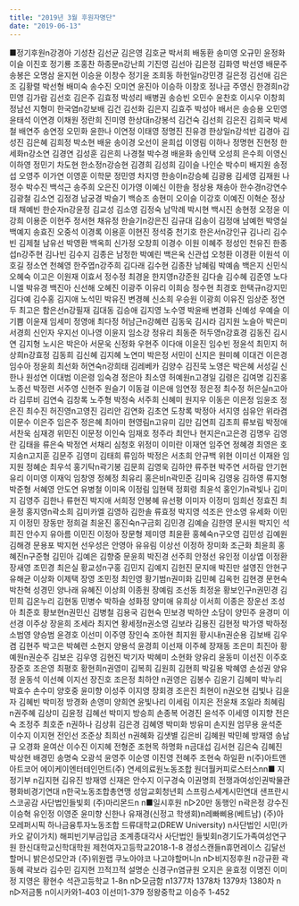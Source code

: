 ```yaml
---
title: "2019년 3월 후원자명단"
date: "2019-06-13"
---
```


■정기후원n강경아 기성찬 김선균 김은영 김호균 박서희 배동환 송미영 오규민 윤정화 이슬 이진호 정기룡 조홍찬 하종문n강난희 기진영 김선아 김은정 김화영 박선영 배문주 송봉은 오명삼 윤지현 이승윤 이창수 정기윤 조희동 하헌일n강민경 길은정 김선애 김은조 김황렬 박선형 배미숙 송수진 오미연 윤진아 이승하 이창호 정나금 주영신 한경희n강민영 김가람 김선호 김은주 김효정 박성리 배병권 송승빈 오민수 윤찬호 이시우 이창희 정남선 지형미 한국염n강보배 김건 김선화 김은지 김효주 박성아 배서은 송승용 오민영 윤태석 이연경 이채원 정란희 진미영 한상대n강봉석 김건숙 김선희 김은진 김희국 박세철 배연주 송연정 오민화 윤한나 이연정 이태영 정명진 진유경 한상일n강석반 김경아 김성진 김은혜 김희정 박소현 배윤 송이경 오선이 윤희섭 이영림 이하나 정명현 진현정 한세화n강소연 김경연 김성훈 김은희 나경철 박수경 배윤화 송인택 오성희 은수희 이영신 이하영 정민기 차도현 한소정n강승현 김경희 김성희 김이슬 나인순 박수미 배지원 송정섭 오영주 이가연 이영훈 이학문 정민영 차지영 한송이n강승혜 김광용 김세영 김재원 나정수 박수진 백석근 송주희 오은진 이가영 이예신 이한솔 정상용 채송아 한수경n강연수 김광철 김소연 김정경 남궁경 박슬기 백승조 송현미 오이슬 이강호 이예진 이혁순 정상태 채예빈 한순자n강윤정 김교성 김소영 김정숙 남막례 박시현 백시진 송현정 오정윤 이강희 이용준 이현주 정서현 채유정 한슬기n강은진 김규대 김송이 김정애 남예헌 박영실 백예지 송효진 오중석 이경록 이용훈 이현진 정석중 천기호 한은서n강인규 김나리 김수빈 김제철 남유선 박영환 백옥희 신가정 오창희 이경수 이원 이혜주 정성인 천유진 한종섭n강주현 김나빈 김수지 김종은 남정한 박예린 백은옥 신관섭 오청환 이경환 이원석 이호길 정소연 천혜영 한주엽n강주희 김다래 김수현 김종찬 남혜림 박예솜 백은지 신민식 오혜숙 이고은 이원재 이효서 정수정 최경윤 한지영n강준원 김다솔 김수혜 김준영 노다니엘 박유경 백진아 신선해 오혜진 이광주 이유리 이희승 정수현 최경호 한택규n강지민 김다예 김수홍 김지애 노석민 박유진 변경혜 신소희 우승원 이광희 이유진 임상준 정연두 최고은 함은선n강필재 김대동 김승애 김지영 노수영 박윤배 변경화 신예성 우예슬 이기쁨 이윤재 임세미 정영애 최다정 허남근n강혜련 김동욱 김시라 김지원 노슬아 박은미 서경희 신인자 우지선 이나영 이윤지 임소강 정유리 최동준 허두영n강효경 김동진 김시연 김지형 노시은 박은아 서문욱 신정화 우현주 이다애 이윤진 임수빈 정윤석 최민지 허상희n강효정 김동희 김신혜 김지혜 노연미 박은정 서민이 신지은 원미혜 이대건 이은경 임수아 정윤희 최선화 허연숙n강희태 김레베카 김양수 김진묵 노영은 박은혜 서성길 신한나 원성연 이대범 이은령 임숙경 정은아 최소영 허예원n고경일 김령은 김여명 김진홍 노종선 박정련 서주영 신현주 원슬기 이동걸 이은애 임연정 정은정 최수정 허은실n고아라 김루비 김연숙 김창록 노주형 박정숙 서주희 신혜미 원지우 이동은 이은정 임윤조 정은진 최수진 허진영n고영진 김리안 김연화 김초연 도창록 박정아 서지영 심유안 위라겸 이문수 이은주 임은주 정은혜 최아미 현영림n고유미 김만 김연희 김초희 류보림 박정애 서찬욱 심재경 위민진 이문정 이인숙 임재호 정주라 최안나 현지은n고은경 김명우 김영란 김태을 류은숙 박정연 서채리 심청호 위정미 이미란 이재연 임주연 정혜경 최영은 호지송n고지훈 김문주 김영미 김태희 류임하 박정은 서초희 안규백 위현 이미선 이재완 임지원 정혜순 최우석 홍기탁n곽기봉 김문희 김영욱 김하얀 류주현 박주연 서하람 안기현 유리 이미영 이재익 임창영 정혜정 최유리 홍은비n곽민준 김미옥 김영웅 김하영 류지형 박준형 서혜영 안도연 유병철 이미옥 이정림 임현택 정회령 최윤석 홍인기n곽빛나 김미지 김영주 김한나 류현진 박지애 서희정 안봉혜 유선평 이미자 이정미 임희선 정효진 최윤정 홍지영n곽소희 김미카엘 김영하 김한솔 류효정 박지영 석조은 안소영 유세화 이민지 이정민 장동만 정희걸 최윤진 홍진숙n구금회 김민경 김예슬 김한영 문시원 박지인 석희진 안수지 유아름 이민진 이정아 장문형 제미영 최윤환 홍혜숙n구오영 김민성 김예원 김해경 문용포 박지현 선우성은 안영아 유유림 이상선 이정하 장미화 조근화 최윤희 홍혜진n구준형 김민아 김예은 김향중 문윤희 박진경 선주희 안정선 유인정 이상엽 이정환 장새영 조민경 최은실 황교성n구홍 김민지 김예지 김헌진 문지애 박진만 설영진 안현구 유해균 이상화 이제택 장영 조민정 최인영 황기범n권미화 김민혜 김옥헌 김현경 문현숙 박찬혁 성경민 양나래 유혜진 이상희 이종원 장예림 조선동 최정윤 황보인구n권민경 김민희 김온누리 김현동 민병수 박하슬 성화정 양미애 유희상 이서희 이종은 장운선 조성아 최준호 황보현n권민신 김병철 김용국 김현숙 민보경 박하얀 소담이 양민주 윤경미 이선경 이주상 장윤희 조세라 최지연 황세정n권소영 김보라 김용진 김현정 박가영 박하정 소범영 양승범 윤경호 이선미 이주영 장인숙 조아현 최지원 황시내n권순용 김보배 김우겸 김현주 박고은 박혜련 소현지 양용석 윤경희 이선재 이주혜 장재동 조은미 최진아 황예원n권순주 김보은 김우영 김현진 박기자 박혜미 소현화 양유리 윤동미 이선진 이주호 장준호 조은영 최평호 황현희n권영미 김복희 김원희 김현희 박길용 박혜영 손성권 양유정 윤동석 이선혜 이지선 장진호 조은정 최하얀 n권영은 김봉수 김윤기 김혜미 박누리 박효수 손수미 양호중 윤미향 이성주 이지영 장회경 조은진 최현이 n권오현 김빛나 김윤자 김혜빈 박미정 방경화 손영미 양희연 윤빛나리 이세림 이지은 전윤채 조일라 최혜림 n권주혜 김상미 김윤정 김혜선 박미지 방승희 손종복 어경진 윤석주 이세영 이지향 전은숙 조정주 최호준 n권하나 김상휘 김은경 김혜영 박미화 방유미 손지원 엄무용 윤석준 이수지 이지현 전인선 조준상 최희선 n권혜화 김샛별 김은비 김혜원 박민혜 방재영 송남규 오경화 윤여산 이수진 이지혜 전형준 조현목 하명화 n금대섭 김서현 김은숙 김혜진 박상현 배경민 송명숙 오광석 윤영주 이순영 이진영 전혜주 조현숙 하일환 n(주)아트앤아트코어 에이케이엔터테인먼트(주) 연세의료원노동조합 원더월커피로스터스nn■ 지정기부 n김지현 김유진 방재영 신재은 안수지 이구경숙 이권명희 전쟁과여성인권박물관 평화비경기연대 n한국노동조합총연맹 성암교회청년회 스프링스세계시민연대 샌프란시스코공감 사단법인들빛회 (주)마리몬드n n■일시후원 n▷20만 동행인 n곽은정 강수진 이승혁 유인정 이영준 윤미향 신한나 유재경(신정고 학생회)n레빠삐용(베트남) (주)아모레퍼시픽 하나금융투자노동조합 드류대학교(DREW University) n사단법인 시민(카카오 같이가치) 해피빈기부금입금 조계종대각사 사단법인 들빛회n경기도가족여성연구원 한신대학교신학대학원 제천여자고등학교2018-1-8 경성스캔들n휴먼레이스 김달선할머니 밝은성모안과 (주)위원랩 쿠노아야코 나고야할머니n n▷비지정후원 n강규환 곽동혜 곽보라 김수민 김지현 끄적끄적 설명순 신경구n염규원 오지은 윤효정 이명진 이미정 지영은 황현수 석관고등학교 1-8n n▷모금함 n1377차 1378차 1379차 1380차 n n▷저금통 n이시카와1-403 이선미1-379 정왕중학교 이승주 1-452
